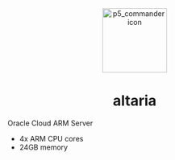 <div align="center">
    <img src="https://raw.githubusercontent.com/PokeAPI/sprites/master/sprites/pokemon/334.png" width="128" height="128" alt="p5_commander icon">
    <h1>altaria</h1>
</div>

Oracle Cloud ARM Server

- 4x ARM CPU cores
- 24GB memory
